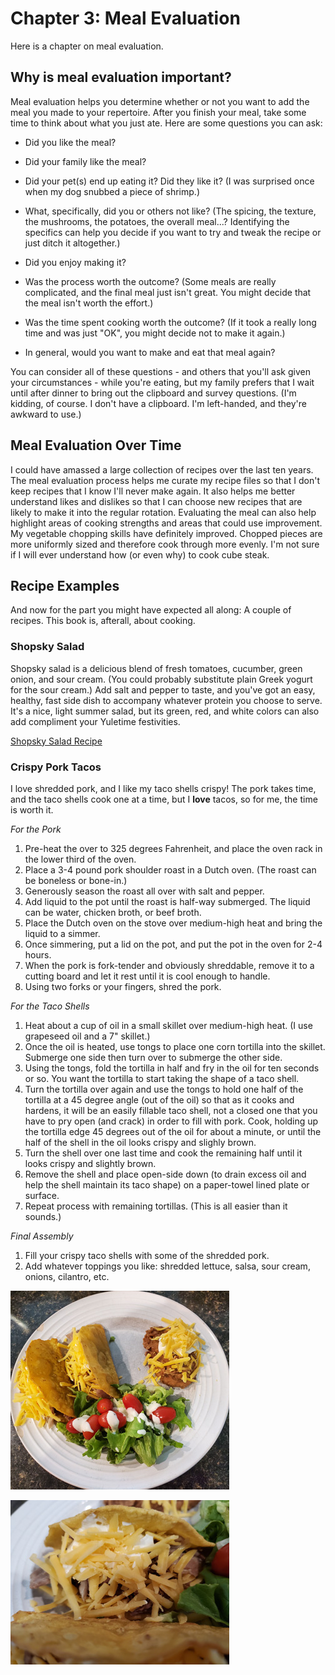 # Chapter 3: Meal Evaluation

Here is a chapter on meal evaluation.

## Why is meal evaluation important?

Meal evaluation helps you determine whether or not you want to add the meal you made to your repertoire. After you finish your meal, take some time to think about what you just ate. Here are some questions you can ask:

-   Did you like the meal?

-   Did your family like the meal?

-   Did your pet(s) end up eating it? Did they like it? (I was surprised once when my dog snubbed a piece of shrimp.)

-   What, specifically, did you or others not like? (The spicing, the texture, the mushrooms, the potatoes, the overall meal...? Identifying the specifics can help you decide if you want to try and tweak the recipe or just ditch it altogether.)

-   Did you enjoy making it?

-   Was the process worth the outcome? (Some meals are really complicated, and the final meal just isn't great. You might decide that the meal isn't worth the effort.)

-   Was the time spent cooking worth the outcome? (If it took a really long time and was just "OK", you might decide not to make it again.)

-   In general, would you want to make and eat that meal again?

You can consider all of these questions - and others that you'll ask given your circumstances - while you're eating, but my family prefers that I wait until after dinner to bring out the clipboard and survey questions. (I'm kidding, of course. I don't have a clipboard. I'm left-handed, and they're awkward to use.)

## Meal Evaluation Over Time

I could have amassed a large collection of recipes over the last ten years. The meal evaluation process helps me curate my recipe files so that I don't keep recipes that I know I'll never make again. It also helps me better understand likes and dislikes so that I can choose new recipes that are likely to make it into the regular rotation. Evaluating the meal can also help highlight areas of cooking strengths and areas that could use improvement. My vegetable chopping skills have definitely improved. Chopped pieces are more uniformly sized and therefore cook through more evenly. I'm not sure if I will ever understand how (or even why) to cook cube steak.

## Recipe Examples

And now for the part you might have expected all along: A couple of recipes. This book is, afterall, about cooking.

### Shopsky Salad

Shopsky salad is a delicious blend of fresh tomatoes, cucumber, green onion, and sour cream. (You could probably substitute plain Greek yogurt for the sour cream.) Add salt and pepper to taste, and you've got an easy, healthy, fast side dish to accompany whatever protein you choose to serve. It's a nice, light summer salad, but its green, red, and white colors can also add compliment your Yuletime festivities.

[Shopsky Salad Recipe](https://chrisdaaz.github.io/forking/recipes/shopsky.html)

### Crispy Pork Tacos

I love shredded pork, and I like my taco shells crispy! The pork takes time, and the taco shells cook one at a time, but I **love** tacos, so for me, the time is worth it.

*For the Pork*

1. Pre-heat the over to 325 degrees Fahrenheit, and place the oven rack in the lower third of the oven.
2. Place a 3-4 pound pork shoulder roast in a Dutch oven. (The roast can be boneless or bone-in.)
3. Generously season the roast all over with salt and pepper.
4. Add liquid to the pot until the roast is half-way submerged. The liquid can be water, chicken broth, or beef broth.
5. Place the Dutch oven on the stove over medium-high heat and bring the liquid to a simmer.
6. Once simmering, put a lid on the pot, and put the pot in the oven for 2-4 hours. 
7. When the pork is fork-tender and obviously shreddable, remove it to a cutting board and let it rest until it is cool enough to handle.
8. Using two forks or your fingers, shred the pork. 

*For the Taco Shells*

1. Heat about a cup of oil in a small skillet over medium-high heat. (I use grapeseed oil and a 7" skillet.)
2. Once the oil is heated, use tongs to place one corn tortilla into the skillet. Submerge one side then turn over to submerge the other side.
3. Using the tongs, fold the tortilla in half and fry in the oil for ten seconds or so. You want the tortilla to start taking the shape of a taco shell.
4. Turn the tortilla over again and use the tongs to hold one half of the tortilla at a 45 degree angle (out of the oil) so that as it cooks and hardens, it will be an easily fillable taco shell, not a closed one that you have to pry open (and crack) in order to fill with pork. Cook, holding up the tortilla edge 45 degrees out of the oil for about a minute, or until the half of the shell in the oil looks crispy and slighly brown.
5. Turn the shell over one last time and cook the remaining half until it looks crispy and slightly brown.
6. Remove the shell and place open-side down (to drain excess oil and help the shell maintain its taco shape) on a paper-towel lined plate or surface.
7. Repeat process with remaining tortillas. (This is all easier than it sounds.)

*Final Assembly*

1. Fill your crispy taco shells with some of the shredded pork.
2. Add whatever toppings you like: shredded lettuce, salsa, sour cream, onions, cilantro, etc. 

![Crispy pork tacos served with side salad and refried beans](images/pork1a.jpg)

![Crispy pork taco close-up](images/pork2a.jpg)

